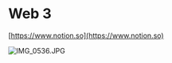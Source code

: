 # Web 3

[https://www.notion.so](https://www.notion.so)

![IMG_0536.JPG](Web%203%20501d2619ba2444d8b034eb76eec73eb0/IMG_0536.jpg)